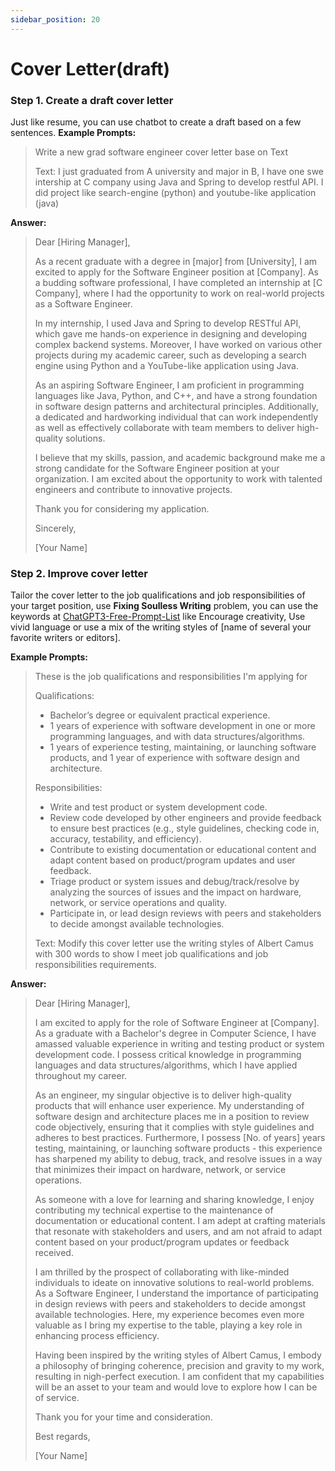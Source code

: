 ```yaml
---
sidebar_position: 20
---
```


# Cover Letter(draft)

### Step 1. Create a draft cover letter

Just like resume, you can use chatbot to create a draft based on a few sentences. 
**Example Prompts:**
> Write a new grad software engineer cover letter base on Text
> 
> Text: I just graduated from A university and major in B, I have one swe intership at C company using Java and Spring to develop restful API. I did project like search-engine (python) and youtube-like application (java)

**Answer:**
> Dear [Hiring Manager],
> 
> As a recent graduate with a degree in [major] from [University], I am excited to apply for the Software Engineer position at [Company]. As a budding software professional, I have completed an internship at [C Company], where I had the opportunity to work on real-world projects as a Software Engineer.
> 
> In my internship, I used Java and Spring to develop RESTful API, which gave me hands-on experience in designing and developing complex backend systems. Moreover, I have worked on various other projects during my academic career, such as developing a search engine using Python and a YouTube-like application using Java.
> 
> As an aspiring Software Engineer, I am proficient in programming languages like Java, Python, and C++, and have a strong foundation in software design patterns and architectural principles. Additionally, a dedicated and hardworking individual that can work independently as well as effectively collaborate with team members to deliver high-quality solutions.
> 
> I believe that my skills, passion, and academic background make me a strong candidate for the Software Engineer position at your organization. I am excited about the opportunity to work with talented engineers and contribute to innovative projects.
> 
> Thank you for considering my application.
> 
> Sincerely,
> 
> [Your Name]

### Step 2. Improve cover letter

Tailor the cover letter to the job qualifications and job responsibilities of your target position, use **Fixing Soulless Writing** problem, you can use the keywords at [ChatGPT3-Free-Prompt-List](https://github.com/mattnigh/ChatGPT3-Free-Prompt-List#prompt-refinement-fixing-soulless-writing) like Encourage creativity, Use vivid language or use a mix of the writing styles of [name of several your favorite writers or editors].


**Example Prompts:**
> These is the job qualifications and responsibilities I'm applying for
> 
> Qualifications: 
>   - Bachelor’s degree or equivalent practical experience.
>   - 1 years of experience with software development in one or more programming languages, and with data structures/algorithms.
>   - 1 years of experience testing, maintaining, or launching software products, and 1 year of experience with software design and architecture.
>
> Responsibilities:
>   - Write and test product or system development code.
>   - Review code developed by other engineers and provide feedback to ensure best practices (e.g., style guidelines, checking code in, accuracy, testability, and efficiency).
>   - Contribute to existing documentation or educational content and adapt content based on product/program updates and user feedback.
>   - Triage product or system issues and debug/track/resolve by analyzing the sources of issues and the impact on hardware, network, or service operations and quality.
>   - Participate in, or lead design reviews with peers and stakeholders to decide amongst available technologies.
> 
> Text: Modify this cover letter use the writing styles of Albert Camus with 300 words to show I meet job qualifications and job responsibilities requirements.

**Answer:**
> Dear [Hiring Manager],
> 
> I am excited to apply for the role of Software Engineer at [Company]. As a graduate with a Bachelor's degree in Computer Science, I have amassed valuable experience in writing and testing product or system development code. I possess critical knowledge in programming languages and data structures/algorithms, which I have applied throughout my career.
> 
> As an engineer, my singular objective is to deliver high-quality products that will enhance user experience. My understanding of software design and architecture places me in a position to review code objectively, ensuring that it complies with style guidelines and adheres to best practices. Furthermore, I possess [No. of years] years testing, maintaining, or launching software products - this experience has sharpened my ability to debug, track, and resolve issues in a way that minimizes their impact on hardware, network, or service operations.
> 
> As someone with a love for learning and sharing knowledge, I enjoy contributing my technical expertise to the maintenance of documentation or educational content. I am adept at crafting materials that resonate with stakeholders and users, and am not afraid to adapt content based on your product/program updates or feedback received.
> 
> I am thrilled by the prospect of collaborating with like-minded individuals to ideate on innovative solutions to real-world problems. As a Software Engineer, I understand the importance of participating in design reviews with peers and stakeholders to decide amongst available technologies. Here, my experience becomes even more valuable as I bring my expertise to the table, playing a key role in enhancing process efficiency.
> 
> Having been inspired by the writing styles of Albert Camus, I embody a philosophy of bringing coherence, precision and gravity to my work, resulting in nigh-perfect execution. I am confident that my capabilities will be an asset to your team and would love to explore how I can be of service.
> 
> Thank you for your time and consideration.
> 
> Best regards,
> 
> [Your Name]
